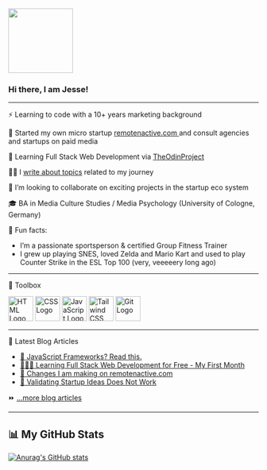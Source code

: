 ###  <img src="https://i.ibb.co/f8fvRNb/fox-wave.gif" width="130px">
### Hi there, I am Jesse!

---

⚡ Learning to code with a 10+ years marketing background

🔭 Started my own micro startup <a href ="https://www.remotenactive.com" target="_top"> remotenactive.com </a> and consult agencies and startups on paid media

🌱 Learning Full Stack Web Development via <a href ="https://www.theodinproject.com" target="_top">TheOdinProject</a>

✍🏾 I <a href ="https://www.jessekhala.com" target="_top">write about topics</a>  related to my journey  

👯 I’m looking to collaborate on exciting projects in the startup eco system

🎓 BA in Media Culture Studies / Media Psychology (University of Cologne, Germany)

🤡 Fun facts:

- I’m a passionate sportsperson & certified Group Fitness Trainer
- I grew up playing SNES, loved Zelda and Mario Kart and used to play Counter Strike in the ESL Top 100 (very, veeeeery long ago)

---

🧰 Toolbox

<img src="https://cdn.worldvectorlogo.com/logos/html-1.svg" alt="HTML Logo" width="50" height="50"/> <img src="https://cdn.worldvectorlogo.com/logos/css-3.svg" alt="CSS Logo" width="50" height="50"/> <img src="https://cdn.worldvectorlogo.com/logos/javascript-1.svg" alt="JavaScript Logo" width="50" height="50"/> <img src="https://cdn.worldvectorlogo.com/logos/tailwind-css-2.svg" alt="Tailwind CSS Logo" width="50" height="50"/> <img src="https://cdn.worldvectorlogo.com/logos/git-icon.svg" alt="Git Logo" width="50" height="50"/>
<br>

---

📕 Latest Blog Articles

- <a href ="https://jessekhala.com/posts/what-are-javascript-frameworks/" target="_top"> 🎨 JavaScript Frameworks? Read this. </a>
- <a href ="https://jessekhala.com/posts/full-stack-web-development-course-free/" target="_top"> 👨🏾‍💻 Learning Full Stack Web Development for Free - My First Month </a>
- <a href ="https://jessekhala.com/posts/changes-to-remotenactive/" target="_top"> 🔁 Changes I am making on remotenactive.com </a>
- <a href ="https://jessekhala.com/posts/validate-ideas/" target="_top"> 🚫 Validating Startup Ideas Does Not Work  </a>

⏩ <a href ="https://jessekhala.com/" target="_top"> ...more blog articles </a>

---

## 📊 My GitHub Stats

[![Anurag's GitHub stats](https://github-readme-stats.vercel.app/api?username=futurefounder&hide=stars,prs,issues&theme=calm)](https://github.com/anuraghazra/github-readme-stats)

